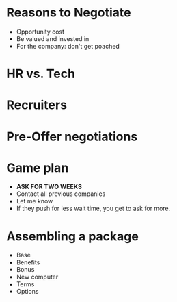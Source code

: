 # Reasons to Negotiate
* Opportunity cost
* Be valued and invested in
* For the company: don't get poached

# HR vs. Tech

# Recruiters

# Pre-Offer negotiations

# Game plan
 * **ASK FOR TWO WEEKS**
 * Contact all previous companies
 * Let me know
 * If they push for less wait time, you get to ask for more.

# Assembling a package
* Base
* Benefits
* Bonus 
* New computer
* Terms
* Options

